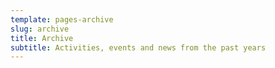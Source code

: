 ```yaml
---
template: pages-archive
slug: archive
title: Archive
subtitle: Activities, events and news from the past years
---
```

